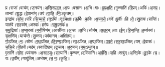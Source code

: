 

  
प्र।राजा॑।वाच॑म्।ज॒नय॑न्।अ॒सि॒स्य॒द॒त्।अ॒पः।वसा॑नः।अ॒भि।गाः।इ॒य॒क्ष॒ति॒।गृ॒भ्णाति॑।रि॒प्रम्।अविः॑।अ॒स्य॒।तान्वा॑।शु॒द्धः।दे॒वाना॑म्।उप॑।या॒ति॒।निः॒ऽकृ॒तम्॥  
इन्द्रा॑य।सो॒म॒।परि॑।सि॒च्य॒से॒।नृऽभिः॑।नृ॒ऽचक्षाः॑।ऊ॒र्मिः।क॒विः।अ॒ज्य॒से॒।वने॑।पू॒र्वीः।हि।ते॒।स्रु॒तयः॑।सन्ति॑।यात॑वे।स॒हस्र॑म्।अश्वाः॑।हर॑यः।च॒मू॒ऽसदः॑॥  
स॒मु॒द्रियाः॑।अ॒प्स॒रसः॑।म॒नी॒षिण॑म्।आसी॑नाः।अ॒न्तः।अ॒भि।सोम॑म्।अ॒क्ष॒र॒न्।ताः।ई॒म्।हि॒न्व॒न्ति॒।ह॒र्म्यस्य॑।स॒क्षणि॑म्।याच॑न्ते।सु॒म्नम्।पव॑मानम्।अक्षि॑तम्॥  
गो॒ऽजित्।नः॒।सोमः॑।र॒थ॒ऽजित्।हि॒र॒ण्य॒ऽजित्।स्वः॒ऽजित्।अ॒प्ऽजित्।प॒व॒ते॒।स॒ह॒स्र॒ऽजित्।यम्।दे॒वासः॑।च॒क्रि॒रे।पी॒तये॑।मद॑म्।स्वादि॑ष्ठम्।द्र॒प्सम्।अ॒रु॒णम्।म॒यः॒ऽभुव॑म्॥  
ए॒तानि॑।सो॒म॒।पव॑मानः।अ॒स्म॒ऽयुः।स॒त्यानि॑।कृ॒ण्वन्।द्रवि॑णानि।अ॒र्ष॒सि॒।ज॒हि।शत्रु॑म्।अ॒न्ति॒के।दू॒र॒के।च॒।यः।उ॒र्वीम्।गव्यू॑तिम्।अभ॑यम्।च॒ नः॒।कृ॒धि॒॥  
